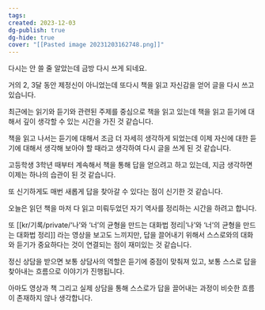 ```yaml
---
tags: 
created: 2023-12-03
dg-publish: true
dg-hide: true
cover: "[[Pasted image 20231203162748.png]]"
---
```

다시는 안 쓸 줄 알았는데 금방 다시 쓰게 되네요. 

거의 2, 3달 동안 제정신이 아니었는데 또다시 책을 읽고 자신감을 얻어 글을 다시 쓰고 있습니다.

최근에는 읽기와 듣기와 관련된 주제를 중심으로 책을 읽고 있는데 책을 읽고 듣기에 대해서 깊이 생각할 수 있는 시간을 가진 것 같습니다.

책을 읽고 나서는 듣기에 대해서 조금 더 자세히 생각하게 되었는데 이제 자신에 대한 듣기에 대해서 생각해 보아야 할 때라고 생각하여 다시 글을 쓰게 된 것 같습니다.

고등학생 3학년 때부터 계속해서 책을 통해 답을 얻으려고 하고 있는데, 지금 생각하면 이제는 하나의 습관이 된 것 같습니다.

또 신기하게도 매번 새롭게 답을 찾아갈 수 있다는 점이 신기한 것 같습니다.

오늘은 읽던 책을 마저 다 읽고 미뤄두었던 자기 역사를 정리하는 시간을 하려고 합니다.

또 [[kr/기록/private/‘나’와 ‘너’의 균형을 만드는 대화법 정리\|‘나’와 ‘너’의 균형을 만드는 대화법 정리]] 라는 영상을 보고도 느끼지만, 답을 끌어내기 위해서 스스로와의 대화와 듣기가 중요하다는 것이 연결되는 점이 재미있는 것 같습니다.

정신 상담을 받으면 보통 상담사의 역할은 듣기에 중점이 맞춰져 있고, 보통 스스로 답을 찾아내는 흐름으로 이야기가 진행됩니다.

아마도 영상과 책 그리고 실제 상담을 통해 스스로가 답을 끌어내는 과정이 비슷한 흐름이 존재하지 않나 생각합니다.